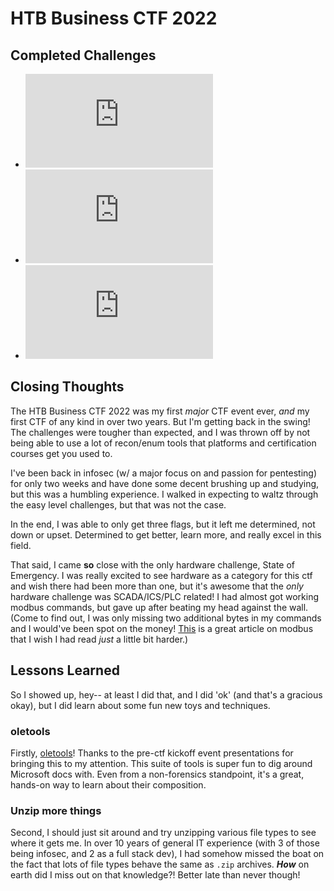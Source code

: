# HTB Business CTF 2022

## Completed Challenges

- ![Breakout](https://github.com/thebriandurham/CTFs/blob/main/HTB%20Biz%2022/Breakout.md)
- ![Chromeminer](https://github.com/thebriandurham/CTFs/blob/main/HTB%20Biz%2022/ChromeMiner.md)
- ![Lina's Inventation](https://github.com/thebriandurham/CTFs/blob/main/HTB%20Biz%2022/Lina's%20Invitation.md)

## Closing Thoughts

The HTB Business CTF 2022 was my first *major* CTF event ever, *and* my first CTF of any kind in over two years. But I'm getting back in the swing! The challenges were tougher than expected, and I was thrown off by not being able to use a lot of recon/enum tools that platforms and certification courses get you used to. 

I've been back in infosec (w/ a major focus on and passion for pentesting) for only two weeks and have done some decent brushing up and studying, but this was a humbling experience. I walked in expecting to waltz through the easy level challenges, but that was not the case.

In the end, I was able to only get three flags, but it left me determined, not down or upset. Determined to get better, learn more, and really excel in this field.

That said, I came **so** close with the only hardware challenge, State of Emergency. I was really excited to see hardware as a category for this ctf and wish there had been more than one, but it's awesome that the *only* hardware challenge was SCADA/ICS/PLC related! I had almost got working modbus commands, but gave up after beating my head against the wall. (Come to find out, I was only missing two additional bytes in my commands and I would've been spot on the money! [This](https://ipc2u.com/articles/knowledge-base/modbus-rtu-made-simple-with-detailed-descriptions-and-examples/) is a great article on modbus that I wish I had read *just* a little bit harder.)

## Lessons Learned

So I showed up, hey-- at least I did that, and I did 'ok' (and that's a gracious okay), but I did learn about some fun new toys and techniques.

### oletools

Firstly, [oletools](https://github.com/decalage2/oletools)! Thanks to the pre-ctf kickoff event presentations for bringing this to my attention. This suite of tools is super fun to dig around Microsoft docs with. Even from a non-forensics standpoint, it's a great, hands-on way to learn about their composition.

### Unzip more things

Second, I should just sit around and try unzipping various file types to see where it gets me. In over 10 years of general IT experience (with 3 of those being infosec, and 2 as a full stack dev), I had somehow missed the boat on the fact that lots of file types behave the same as `.zip` archives. ***How*** on earth did I miss out on that knowledge?! Better late than never though! 
